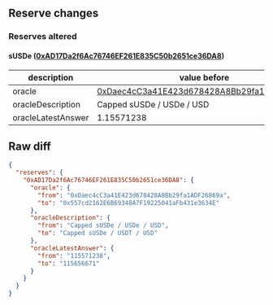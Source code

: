 ## Reserve changes

### Reserves altered

#### sUSDe ([0xAD17Da2f6Ac76746EF261E835C50b2651ce36DA8](https://era.zksync.network//address/0xAD17Da2f6Ac76746EF261E835C50b2651ce36DA8))

| description | value before | value after |
| --- | --- | --- |
| oracle | [0xDaec4cC3a41E423d678428A8Bb29fa1ADF26869a](https://era.zksync.network//address/0xDaec4cC3a41E423d678428A8Bb29fa1ADF26869a) | [0x557cd2162E6B69348A7F19225041aFb431e3634E](https://era.zksync.network//address/0x557cd2162E6B69348A7F19225041aFb431e3634E) |
| oracleDescription | Capped sUSDe / USDe / USD | Capped sUSDe / USDT / USD |
| oracleLatestAnswer | 1.15571238 | 1.15656671 |


## Raw diff

```json
{
  "reserves": {
    "0xAD17Da2f6Ac76746EF261E835C50b2651ce36DA8": {
      "oracle": {
        "from": "0xDaec4cC3a41E423d678428A8Bb29fa1ADF26869a",
        "to": "0x557cd2162E6B69348A7F19225041aFb431e3634E"
      },
      "oracleDescription": {
        "from": "Capped sUSDe / USDe / USD",
        "to": "Capped sUSDe / USDT / USD"
      },
      "oracleLatestAnswer": {
        "from": "115571238",
        "to": "115656671"
      }
    }
  }
}
```